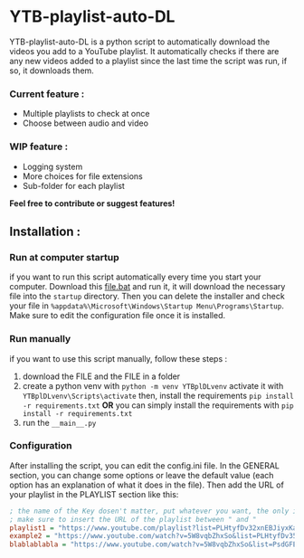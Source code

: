 # YTB-playlist-auto-DL

YTB-playlist-auto-DL is a python script to automatically download the videos you add to a YouTube playlist.
It automatically checks if there are any new videos added to a playlist since the last time the script was run, if so, it downloads them.


### Current feature :
- Multiple playlists to check at once
- Choose between audio and video

### WIP feature :
- Logging system
- More choices for file extensions
- Sub-folder for each playlist

__Feel free to contribute or suggest features!__

## Installation :

### Run at computer startup
if you want to run this script automatically every time you start your computer. Download this [file.bat](https://github.com/tralalax/YTB-playlist-auto-DL/blob/main/installerRunAtStartup.bat) and run it, it will download the necessary file into the `startup` directory. Then you can delete the installer and check your file in `%appdata%\Microsoft\Windows\Startup Menu\Programs\Startup`.
Make sure to edit the configuration file once it is installed.

### Run manually
if you want to use this script manually, follow these steps :
1. download the FILE and the FILE in a folder
2. create a python venv with `python -m venv YTBplDLvenv` activate it with `YTBplDLvenv\Scripts\activate` then, install the requirements `pip install -r requirements.txt`
__OR__
you can simply install the requirements with `pip install -r requirements.txt`
3. run the `__main__.py`

### Configuration
After installing the script, you can edit the config.ini file. In the GENERAL section, you can change some options or leave the default value (each option has an explanation of what it does in the file).
Then add the URL of your playlist in the PLAYLIST section like this:

```ini
; the name of the Key dosen't matter, put whatever you want, the only important thing is the URL after the ' = ' sign
; make sure to insert the URL of the playlist between " and "
playlist1 = "https://www.youtube.com/playlist?list=PLHtyfDv32xnEBJiyxKaiDXGCaw974vJbu"
example2 = "https://www.youtube.com/watch?v=5W8vqbZhxSo&list=PLHtyfDv35xnEP5uM4N6Jy9sBtAKyPpUp7&index=3"
blablablabla = "https://www.youtube.com/watch?v=5W8vqbZhxSo&list=PsdGFEgsfDv35xnEP5uM4N6Jy9setAKyP58p7"
```

